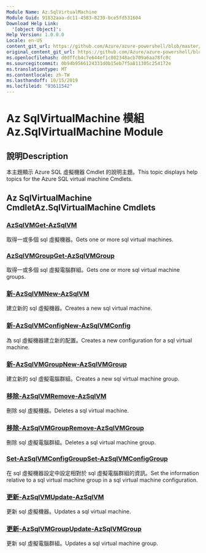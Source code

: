 ```yaml
---
Module Name: Az.SqlVirtualMachine
Module Guid: 91832aaa-dc11-4583-8239-bce5fd531604
Download Help Link:
  '[object Object]': 
Help Version: 1.0.0.0
Locale: en-US
content_git_url: https://github.com/Azure/azure-powershell/blob/master/src/SqlVirtualMachine/SqlVirtualMachine/help/Az.SqlVirtualMachine.md
original_content_git_url: https://github.com/Azure/azure-powershell/blob/master/src/SqlVirtualMachine/SqlVirtualMachine/help/Az.SqlVirtualMachine.md
ms.openlocfilehash: d0dffcb4c7e644ef1c802348acb709a6aa78fc0c
ms.sourcegitcommit: 0b94b9566124331d0b15eb7f5a811305c254172e
ms.translationtype: MT
ms.contentlocale: zh-TW
ms.lasthandoff: 10/15/2019
ms.locfileid: "93611542"
---
```

# <span data-ttu-id="2268e-101">Az SqlVirtualMachine 模組</span><span class="sxs-lookup"><span data-stu-id="2268e-101">Az.SqlVirtualMachine Module</span></span>
## <span data-ttu-id="2268e-102">說明</span><span class="sxs-lookup"><span data-stu-id="2268e-102">Description</span></span>
<span data-ttu-id="2268e-103">本主題顯示 Azure SQL 虛擬機器 Cmdlet 的說明主題。</span><span class="sxs-lookup"><span data-stu-id="2268e-103">This topic displays help topics for the Azure SQL virtual machine Cmdlets.</span></span>

## <span data-ttu-id="2268e-104">Az SqlVirtualMachine Cmdlet</span><span class="sxs-lookup"><span data-stu-id="2268e-104">Az.SqlVirtualMachine Cmdlets</span></span>
### [<span data-ttu-id="2268e-105">AzSqlVM</span><span class="sxs-lookup"><span data-stu-id="2268e-105">Get-AzSqlVM</span></span>](Get-AzSqlVM.md)
<span data-ttu-id="2268e-106">取得一或多個 sql 虛擬機器。</span><span class="sxs-lookup"><span data-stu-id="2268e-106">Gets one or more sql virtual machines.</span></span>

### [<span data-ttu-id="2268e-107">AzSqlVMGroup</span><span class="sxs-lookup"><span data-stu-id="2268e-107">Get-AzSqlVMGroup</span></span>](Get-AzSqlVMGroup.md)
<span data-ttu-id="2268e-108">取得一或多個 sql 虛擬電腦群組。</span><span class="sxs-lookup"><span data-stu-id="2268e-108">Gets one or more sql virtual machine groups.</span></span>

### [<span data-ttu-id="2268e-109">新-AzSqlVM</span><span class="sxs-lookup"><span data-stu-id="2268e-109">New-AzSqlVM</span></span>](New-AzSqlVM.md)
<span data-ttu-id="2268e-110">建立新的 sql 虛擬機器。</span><span class="sxs-lookup"><span data-stu-id="2268e-110">Creates a new sql virtual machine.</span></span>

### [<span data-ttu-id="2268e-111">新-AzSqlVMConfig</span><span class="sxs-lookup"><span data-stu-id="2268e-111">New-AzSqlVMConfig</span></span>](New-AzSqlVMConfig.md)
<span data-ttu-id="2268e-112">為 sql 虛擬機器建立新的配置。</span><span class="sxs-lookup"><span data-stu-id="2268e-112">Creates a new configuration for a sql virtual machine.</span></span>

### [<span data-ttu-id="2268e-113">新-AzSqlVMGroup</span><span class="sxs-lookup"><span data-stu-id="2268e-113">New-AzSqlVMGroup</span></span>](New-AzSqlVMGroup.md)
<span data-ttu-id="2268e-114">建立新的 sql 虛擬電腦群組。</span><span class="sxs-lookup"><span data-stu-id="2268e-114">Creates a new sql virtual machine group.</span></span>

### [<span data-ttu-id="2268e-115">移除-AzSqlVM</span><span class="sxs-lookup"><span data-stu-id="2268e-115">Remove-AzSqlVM</span></span>](Remove-AzSqlVM.md)
<span data-ttu-id="2268e-116">刪除 sql 虛擬機器。</span><span class="sxs-lookup"><span data-stu-id="2268e-116">Deletes a sql virtual machine.</span></span>

### [<span data-ttu-id="2268e-117">移除-AzSqlVMGroup</span><span class="sxs-lookup"><span data-stu-id="2268e-117">Remove-AzSqlVMGroup</span></span>](Remove-AzSqlVMGroup.md)
<span data-ttu-id="2268e-118">刪除 sql 虛擬電腦群組。</span><span class="sxs-lookup"><span data-stu-id="2268e-118">Deletes a sql virtual machine group.</span></span>

### [<span data-ttu-id="2268e-119">Set-AzSqlVMConfigGroup</span><span class="sxs-lookup"><span data-stu-id="2268e-119">Set-AzSqlVMConfigGroup</span></span>](Set-AzSqlVMConfigGroup.md)
<span data-ttu-id="2268e-120">在 sql 虛擬機器設定中設定相對於 sql 虛擬電腦群組的資訊。</span><span class="sxs-lookup"><span data-stu-id="2268e-120">Set the information relative to a sql virtual machine group in a sql virtual machine configuration.</span></span>

### [<span data-ttu-id="2268e-121">更新-AzSqlVM</span><span class="sxs-lookup"><span data-stu-id="2268e-121">Update-AzSqlVM</span></span>](Update-AzSqlVM.md)
<span data-ttu-id="2268e-122">更新 sql 虛擬機器。</span><span class="sxs-lookup"><span data-stu-id="2268e-122">Updates a sql virtual machine.</span></span>

### [<span data-ttu-id="2268e-123">更新-AzSqlVMGroup</span><span class="sxs-lookup"><span data-stu-id="2268e-123">Update-AzSqlVMGroup</span></span>](Update-AzSqlVMGroup.md)
<span data-ttu-id="2268e-124">更新 sql 虛擬電腦群組。</span><span class="sxs-lookup"><span data-stu-id="2268e-124">Updates a sql virtual machine group.</span></span>

